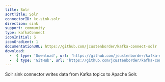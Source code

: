 ```yaml
---
title: Solr
sortTitle: Solr
connectorID: kc-sink-solr
direction: sink
support: community
type: kafkaConnect
iconInitial: S
iconGradient: 1
documentationURL: https://github.com/jcustenborder/kafka-connect-solr
download:
  -  { type: 'Download', url: 'https://github.com/jcustenborder/kafka-connect-solr/releases' }
  -  { type: 'GitHub', url: 'https://github.com/jcustenborder/kafka-connect-solr' }
---
```

Solr sink connector writes data from Kafka topics to Apache Solr.

